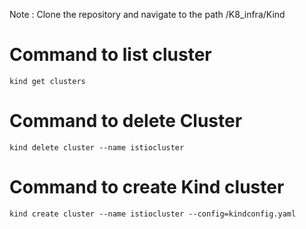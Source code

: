 
Note : Clone the repository and navigate to the path /K8_infra/Kind 

# Command to list cluster
```
kind get clusters
```

# Command to delete Cluster
```
kind delete cluster --name istiocluster
```


# Command to create Kind cluster 
```
kind create cluster --name istiocluster --config=kindconfig.yaml
```